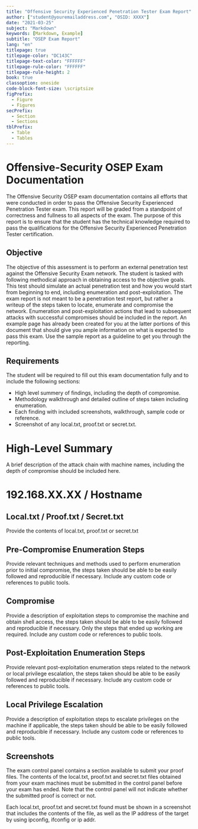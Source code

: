 ```yaml
---
title: "Offensive Security Experienced Penetration Tester Exam Report"
author: ["student@youremailaddress.com", "OSID: XXXX"]
date: "2021-03-25"
subject: "Markdown"
keywords: [Markdown, Example]
subtitle: "OSEP Exam Report"
lang: "en"
titlepage: true
titlepage-color: "DC143C"
titlepage-text-color: "FFFFFF"
titlepage-rule-color: "FFFFFF"
titlepage-rule-height: 2
book: true
classoption: oneside
code-block-font-size: \scriptsize
figPrefix:
  - Figure
  - Figures
secPrefix:
  - Section
  - Sections
tblPrefix:
  - Table
  - Tables
---
```

# Offensive-Security OSEP Exam Documentation

The Offensive Security OSEP exam documentation contains all efforts that were conducted in order to pass the Offensive Security Experienced Penetration Tester exam.
This report will be graded from a standpoint of correctness and fullness to all aspects of the exam.
The purpose of this report is to ensure that the student has the technical knowledge required to pass the qualifications for the Offensive Security Experienced Penetration Tester certification.

## Objective

The objective of this assessment is to perform an external penetration test against the Offensive Security Exam network.
The student is tasked with following methodical approach in obtaining access to the objective goals.
This test should simulate an actual penetration test and how you would start from beginning to end, including enumeration and post-exploitation.
The exam report is not meant to be a penetration test report, but rather a writeup of the steps taken to locate, enumerate and compromise the network.
Enumeration and post-exploitation actions that lead to subsequent attacks with successful compromises should be included in the report.
An example page has already been created for you at the latter portions of this document that should give you ample information on what is expected to pass this exam.
Use the sample report as a guideline to get you through the reporting.

## Requirements

The student will be required to fill out this exam documentation fully and to include the following sections:

- High level summery of findings, including the depth of compromise.
- Methodology walkthrough and detailed outline of steps taken including enumeration.
- Each finding with included screenshots, walkthrough, sample code or reference.
- Screenshot of any local.txt, proof.txt or secret.txt.

# High-Level Summary

A brief description of the attack chain with machine names, including the depth of compromise should be included here.

# 192.168.XX.XX / Hostname

## Local.txt / Proof.txt / Secret.txt

Provide the contents of local.txt, proof.txt or secret.txt

## Pre-Compromise Enumeration Steps

Provide relevant techniques and methods used to perform enumeration prior to initial compromise, the steps taken should be able to be easily followed and reproducible if necessary.
Include any custom code or references to public tools.

## Compromise

Provide a description of exploitation steps to compromise the machine and obtain shell access, the steps taken should be able to be easily followed and reproducible if necessary.
Only the steps that ended up working are required.
Include any custom code or references to public tools.

## Post-Exploitation Enumeration Steps

Provide relevant post-exploitation enumeration steps related to the network or local privilege escalation, the steps taken should be able to be easily followed and reproducible if necessary.
Include any custom code or references to public tools.

## Local Privilege Escalation

Provide a description of exploitation steps to escalate privileges on the machine if applicable, the steps taken should be able to be easily followed and reproducible if necessary.
Include any custom code or references to public tools.

## Screenshots

The exam control panel contains a section available to submit your proof files.
The contents of the local.txt, proof.txt and secret.txt files obtained from your exam machines must be submitted in the control panel before your exam has ended.
Note that the control panel will not indicate whether the submitted proof is correct or not.

Each local.txt, proof.txt and secret.txt found must be shown in a screenshot that includes the contents of the file, as well as the IP address of the target by using ipconfig, ifconfig or ip addr.

